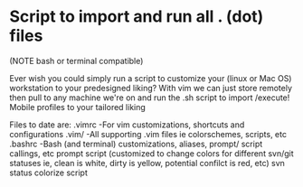 # Script to import and run all . (dot) files
(NOTE bash or terminal compatible)

Ever wish you could simply run a script to customize your (linux or Mac OS) workstation to your predesigned liking? With vim we can just store remotely then pull to any machine we're on and run the .sh script to import /execute! Mobile profiles to your tailored liking


Files to date are:
  .vimrc -For vim customizations, shortcuts and configurations
  .vim/  -All supporting .vim files ie colorschemes, scripts, etc
  .bashrc -Bash (and terminal) customizations, aliases, prompt/ script callings, etc
  prompt script (customized to change colors for different svn/git statuses ie, clean is white, dirty is yellow, potential confilct is red, etc)
  svn status colorize script
